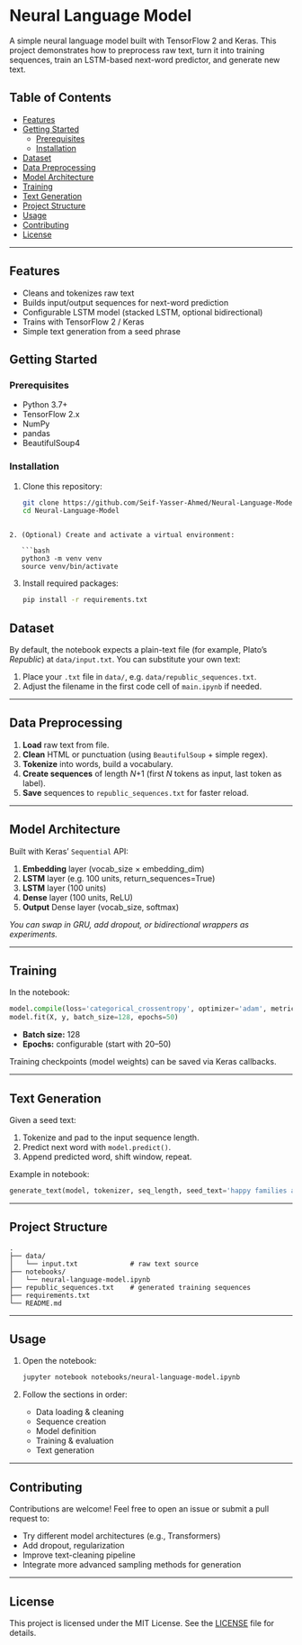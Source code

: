 # Neural Language Model

A simple neural language model built with TensorFlow 2 and Keras. This project demonstrates how to preprocess raw text, turn it into training sequences, train an LSTM-based next-word predictor, and generate new text.

## Table of Contents

- [Features](#features)  
- [Getting Started](#getting-started)  
  - [Prerequisites](#prerequisites)  
  - [Installation](#installation)  
- [Dataset](#dataset)  
- [Data Preprocessing](#data-preprocessing)  
- [Model Architecture](#model-architecture)  
- [Training](#training)  
- [Text Generation](#text-generation)  
- [Project Structure](#project-structure)  
- [Usage](#usage)  
- [Contributing](#contributing)  
- [License](#license)  

---

## Features

- Cleans and tokenizes raw text  
- Builds input/output sequences for next-word prediction  
- Configurable LSTM model (stacked LSTM, optional bidirectional)  
- Trains with TensorFlow 2 / Keras  
- Simple text generation from a seed phrase  

## Getting Started

### Prerequisites

- Python 3.7+  
- TensorFlow 2.x  
- NumPy  
- pandas  
- BeautifulSoup4  

### Installation

1. Clone this repository:
   ```bash
   git clone https://github.com/Seif-Yasser-Ahmed/Neural-Language-Model.git
   cd Neural-Language-Model
```

2. (Optional) Create and activate a virtual environment:

   ```bash
   python3 -m venv venv
   source venv/bin/activate
   ```

3. Install required packages:

   ```bash
   pip install -r requirements.txt
   ```

## Dataset

By default, the notebook expects a plain-text file (for example, Plato’s *Republic*) at `data/input.txt`. You can substitute your own text:

1. Place your `.txt` file in `data/`, e.g. `data/republic_sequences.txt`.
2. Adjust the filename in the first code cell of `main.ipynb` if needed.

---

## Data Preprocessing

1. **Load** raw text from file.
2. **Clean** HTML or punctuation (using `BeautifulSoup` + simple regex).
3. **Tokenize** into words, build a vocabulary.
4. **Create sequences** of length *N*+1 (first *N* tokens as input, last token as label).
5. **Save** sequences to `republic_sequences.txt` for faster reload.

---

## Model Architecture

Built with Keras’ `Sequential` API:

1. **Embedding** layer (vocab\_size × embedding\_dim)
2. **LSTM** layer (e.g. 100 units, return\_sequences=True)
3. **LSTM** layer (100 units)
4. **Dense** layer (100 units, ReLU)
5. **Output** Dense layer (vocab\_size, softmax)

*You can swap in GRU, add dropout, or bidirectional wrappers as experiments.*

---

## Training

In the notebook:

```python
model.compile(loss='categorical_crossentropy', optimizer='adam', metrics=['accuracy'])
model.fit(X, y, batch_size=128, epochs=50)
```

* **Batch size:** 128
* **Epochs:** configurable (start with 20–50)

Training checkpoints (model weights) can be saved via Keras callbacks.

---

## Text Generation

Given a seed text:

1. Tokenize and pad to the input sequence length.
2. Predict next word with `model.predict()`.
3. Append predicted word, shift window, repeat.

Example in notebook:

```python
generate_text(model, tokenizer, seq_length, seed_text='happy families are')
```

---

## Project Structure

```
.
├── data/
│   └── input.txt             # raw text source
├── notebooks/
│   └── neural-language-model.ipynb
├── republic_sequences.txt    # generated training sequences
├── requirements.txt
└── README.md
```

---

## Usage

1. Open the notebook:

   ```bash
   jupyter notebook notebooks/neural-language-model.ipynb
   ```
2. Follow the sections in order:

   * Data loading & cleaning
   * Sequence creation
   * Model definition
   * Training & evaluation
   * Text generation

---

## Contributing

Contributions are welcome! Feel free to open an issue or submit a pull request to:

* Try different model architectures (e.g., Transformers)
* Add dropout, regularization
* Improve text-cleaning pipeline
* Integrate more advanced sampling methods for generation

---

## License

This project is licensed under the MIT License. See the [LICENSE](LICENSE) file for details.

```


